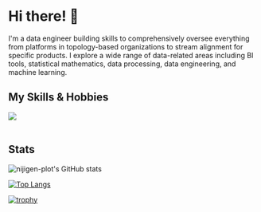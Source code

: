 
# Hi there! 👋

I'm a data engineer building skills to comprehensively oversee everything from platforms in topology-based organizations to stream alignment for specific products.
I explore a wide range of data-related areas including BI tools, statistical mathematics, data processing, data engineering, and machine learning.

## My Skills & Hobbies
<p align="left">
<img src="https://skillicons.dev/icons?i=ableton,anaconda,aws,discord,docker,fastapi,gcp,git,github,heroku,linux,notion,postman,py,r,raspberrypi,terraform,ubuntu,vim,vscode,windows" /> <br /><br />

## Stats

![nijigen-plot's GitHub stats](https://github-readme-stats.vercel.app/api?username=nijigen-plot&show_icons=true&theme=vue-dark)

[![Top Langs](https://github-readme-stats.vercel.app/api/top-langs/?username=nijigen-plot&layout=compact&theme=vue-dark)](https://github.com/anuraghazra/github-readme-stats)

[![trophy](https://github-profile-trophy.vercel.app/?username=nijigen-plot&theme=discord)](https://github.com/ryo-ma/github-profile-trophy)
